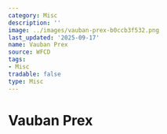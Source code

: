 ```yaml
---
category: Misc
description: ''
image: ../images/vauban-prex-b0ccb3f532.png
last_updated: '2025-09-17'
name: Vauban Prex
source: WFCD
tags:
- Misc
tradable: false
type: Misc
---
```


# Vauban Prex


